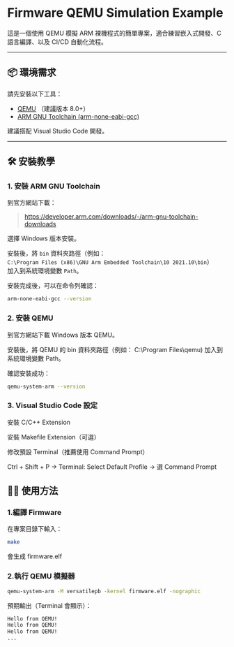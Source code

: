 # Firmware QEMU Simulation Example

這是一個使用 QEMU 模擬 ARM 裸機程式的簡單專案，適合練習嵌入式開發、C 語言編譯、以及 CI/CD 自動化流程。

---

## 📦 環境需求

請先安裝以下工具：

- [QEMU](https://www.qemu.org/download/) （建議版本 8.0+）
- [ARM GNU Toolchain (arm-none-eabi-gcc)](https://developer.arm.com/downloads/-/arm-gnu-toolchain-downloads)

建議搭配 Visual Studio Code 開發。

---

## 🛠️ 安裝教學

### 1. 安裝 ARM GNU Toolchain

到官方網站下載：
> https://developer.arm.com/downloads/-/arm-gnu-toolchain-downloads

選擇 Windows 版本安裝。

安裝後，將 `bin` 資料夾路徑（例如：  
`C:\Program Files (x86)\GNU Arm Embedded Toolchain\10 2021.10\bin`）  
加入到系統環境變數 `Path`。

安裝完成後，可以在命令列確認：
```bash
arm-none-eabi-gcc --version
```

### 2. 安裝 QEMU
到官方網站下載 Windows 版本 QEMU。

安裝後，將 QEMU 的 bin 資料夾路徑（例如：
C:\Program Files\qemu\)
加入到系統環境變數 Path。

確認安裝成功：
```bash
qemu-system-arm --version
```

### 3. Visual Studio Code 設定
安裝 C/C++ Extension

安裝 Makefile Extension（可選）

修改預設 Terminal（推薦使用 Command Prompt）

Ctrl + Shift + P → Terminal: Select Default Profile → 選 Command Prompt

## 🧑‍💻 使用方法
### 1.編譯 Firmware
在專案目錄下輸入：
```bash
make
```
會生成 firmware.elf
### 2.執行 QEMU 模擬器
```bash
qemu-system-arm -M versatilepb -kernel firmware.elf -nographic
```
預期輸出（Terminal 會顯示）：
```bash
Hello from QEMU!
Hello from QEMU!
Hello from QEMU!
...
```
